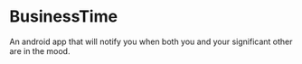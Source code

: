 BusinessTime
============
An android app that will notify you when both you and your significant other are in the mood.
